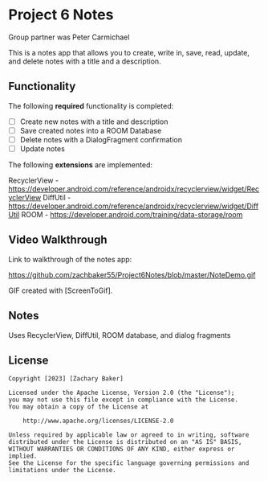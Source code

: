 # Project 6 Notes

Group partner was Peter Carmichael

This is a notes app that allows you to create, write in, save, read, update, and delete notes with a title and a description.

## Functionality 

The following **required** functionality is completed:

* [ ] Create new notes with a title and description
* [ ] Save created notes into a ROOM Database
* [ ] Delete notes with a DialogFragment confirmation
* [ ] Update notes

The following **extensions** are implemented:

RecyclerView - https://developer.android.com/reference/androidx/recyclerview/widget/RecyclerView
DiffUtil - https://developer.android.com/reference/androidx/recyclerview/widget/DiffUtil
ROOM - https://developer.android.com/training/data-storage/room

## Video Walkthrough

Link to walkthrough of the notes app:

https://github.com/zachbaker55/Project6Notes/blob/master/NoteDemo.gif

GIF created with [ScreenToGif].

## Notes

Uses RecyclerView, DiffUtil, ROOM database, and dialog fragments

## License

    Copyright [2023] [Zachary Baker]

    Licensed under the Apache License, Version 2.0 (the "License");
    you may not use this file except in compliance with the License.
    You may obtain a copy of the License at

        http://www.apache.org/licenses/LICENSE-2.0

    Unless required by applicable law or agreed to in writing, software
    distributed under the License is distributed on an "AS IS" BASIS,
    WITHOUT WARRANTIES OR CONDITIONS OF ANY KIND, either express or implied.
    See the License for the specific language governing permissions and
    limitations under the License.
